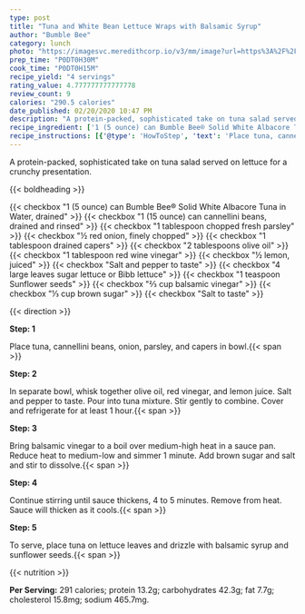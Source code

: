 ```yaml
---
type: post
title: "Tuna and White Bean Lettuce Wraps with Balsamic Syrup"
author: "Bumble Bee"
category: lunch
photo: "https://imagesvc.meredithcorp.io/v3/mm/image?url=https%3A%2F%2Fimages.media-allrecipes.com%2Fuserphotos%2F3511823.jpg"
prep_time: "P0DT0H30M"
cook_time: "P0DT0H15M"
recipe_yield: "4 servings"
rating_value: 4.777777777777778
review_count: 9
calories: "290.5 calories"
date_published: 02/20/2020 10:47 PM
description: "A protein-packed, sophisticated take on tuna salad served on lettuce for a crunchy presentation."
recipe_ingredient: ['1 (5 ounce) can Bumble Bee® Solid White Albacore Tuna in Water, drained', '1 (15 ounce) can cannellini beans, drained and rinsed', '1 tablespoon chopped fresh parsley', '½ red onion, finely chopped', '1 tablespoon drained capers', '2 tablespoons olive oil', '1 tablespoon red wine vinegar', '½ lemon, juiced', 'Salt and pepper to taste', '4 large leaves sugar lettuce or Bibb lettuce', '1 teaspoon Sunflower seeds', '⅔ cup balsamic vinegar', '⅓ cup brown sugar', 'Salt to taste']
recipe_instructions: [{'@type': 'HowToStep', 'text': 'Place tuna, cannellini beans, onion, parsley, and capers in bowl.\n'}, {'@type': 'HowToStep', 'text': 'In separate bowl, whisk together olive oil, red vinegar, and lemon juice. Salt and pepper to taste. Pour into tuna mixture. Stir gently to combine. Cover and refrigerate for at least 1 hour.\n'}, {'@type': 'HowToStep', 'text': 'Bring balsamic vinegar to a boil over medium-high heat in a sauce pan. Reduce heat to medium-low and simmer 1 minute. Add brown sugar and salt and stir to dissolve.\n'}, {'@type': 'HowToStep', 'text': 'Continue stirring until sauce thickens, 4 to 5 minutes. Remove from heat. Sauce will thicken as it cools.\n'}, {'@type': 'HowToStep', 'text': 'To serve, place tuna on lettuce leaves and drizzle with balsamic syrup and sunflower seeds.\n'}]
---
```


A protein-packed, sophisticated take on tuna salad served on lettuce for a crunchy presentation. 

{{< boldheading >}}

{{< checkbox "1 (5 ounce) can Bumble Bee® Solid White Albacore Tuna in Water, drained" >}}
{{< checkbox "1 (15 ounce) can cannellini beans, drained and rinsed" >}}
{{< checkbox "1 tablespoon chopped fresh parsley" >}}
{{< checkbox "½  red onion, finely chopped" >}}
{{< checkbox "1 tablespoon drained capers" >}}
{{< checkbox "2 tablespoons olive oil" >}}
{{< checkbox "1 tablespoon red wine vinegar" >}}
{{< checkbox "½  lemon, juiced" >}}
{{< checkbox "Salt and pepper to taste" >}}
{{< checkbox "4  large leaves sugar lettuce or Bibb lettuce" >}}
{{< checkbox "1 teaspoon Sunflower seeds" >}}
{{< checkbox "⅔ cup balsamic vinegar" >}}
{{< checkbox "⅓ cup brown sugar" >}}
{{< checkbox "Salt to taste" >}}


{{< direction >}}

**Step: 1**

Place tuna, cannellini beans, onion, parsley, and capers in bowl.{{< span >}}

**Step: 2**

In separate bowl, whisk together olive oil, red vinegar, and lemon juice. Salt and pepper to taste. Pour into tuna mixture. Stir gently to combine. Cover and refrigerate for at least 1 hour.{{< span >}}

**Step: 3**

Bring balsamic vinegar to a boil over medium-high heat in a sauce pan. Reduce heat to medium-low and simmer 1 minute. Add brown sugar and salt and stir to dissolve.{{< span >}}

**Step: 4**

Continue stirring until sauce thickens, 4 to 5 minutes. Remove from heat. Sauce will thicken as it cools.{{< span >}}

**Step: 5**

To serve, place tuna on lettuce leaves and drizzle with balsamic syrup and sunflower seeds.{{< span >}}

{{< nutrition >}}

**Per Serving:** 291 calories; protein 13.2g; carbohydrates 42.3g; fat 7.7g; cholesterol 15.8mg; sodium 465.7mg.
